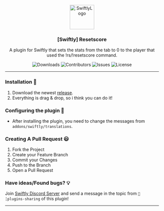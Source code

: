 <p align="center">
  <a href="https://github.com/swiftly-solution/swiftly_resetscore">
    <img src="https://cdn.swiftlycs2.net/swiftly-logo.png" alt="SwiftlyLogo" width="80" height="80">
  </a>

  <h3 align="center">[Swiftly] Resetscore</h3>

  <p align="center">
    A plugin for Swiftly that sets the stats from the tab to 0 to the player that used the !rs/!resetscore command.
    <br/>
  </p>
</p>

<p align="center">
  <img src="https://img.shields.io/github/downloads/swiftly-solution/swiftly_resetscore/total" alt="Downloads"> 
  <img src="https://img.shields.io/github/contributors/swiftly-solution/swiftly_resetscore?color=dark-green" alt="Contributors">
  <img src="https://img.shields.io/github/issues/swiftly-solution/swiftly_resetscore" alt="Issues">
  <img src="https://img.shields.io/github/license/swiftly-solution/swiftly_resetscore" alt="License">
</p>

---

### Installation 👀

1. Download the newest [release](https://github.com/swiftly-solution/swiftly_resetscore/releases).
2. Everything is drag & drop, so i think you can do it!

### Configuring the plugin 🧐

* After installing the plugin, you need to change the messages from `addons/swiftly/translations`.

### Creating A Pull Request 😃

1. Fork the Project
2. Create your Feature Branch
3. Commit your Changes
4. Push to the Branch
5. Open a Pull Request

### Have ideas/Found bugs? 💡
Join [Swiftly Discord Server](https://swiftlycs2.net/discord) and send a message in the topic from `📕╎plugins-sharing` of this plugin!

---